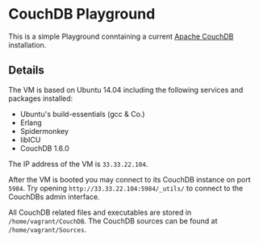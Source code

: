 # CouchDB Playground

This is a simple Playground conntaining a current [Apache CouchDB](http://couchdb.apache.org/) installation.

## Details

The VM is based on Ubuntu 14.04 including the following services and packages
installed:

- Ubuntu's build-essentials (gcc & Co.)
- Erlang
- Spidermonkey
- libICU
- CouchDB 1.6.0

The IP address of the VM is `33.33.22.104`.

After the VM is booted you may connect to its CouchDB instance on port `5984`.
Try opening `http://33.33.22.104:5984/_utils/` to connect to the CouchDBs admin
interface.

All CouchDB related files and executables are stored in
`/home/vagrant/CouchDB`. The CouchDB sources can be found at
`/home/vagrant/Sources`.
